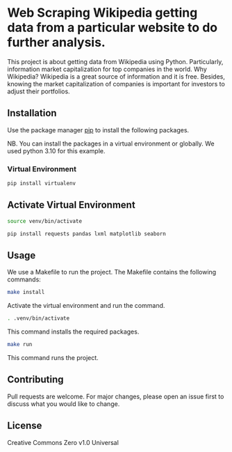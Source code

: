 # Web Scraping Wikipedia getting data from a particular website to do further analysis.   
This project is about getting data from Wikipedia using Python. Particularly, information market capitalization for top companies in the world. Why Wikipedia? Wikipedia is a great source of information and it is free. Besides,
knowing the market capitalization of companies is important for investors to adjust their portfolios.


## Installation
Use the package manager [pip](https://pip.pypa.io/en/stable/) to install the following packages.

NB. You can install the packages in a virtual environment or globally. We used python 3.10 for this example.

### Virtual Environment

```bash
pip install virtualenv
```
## Activate Virtual Environment

```bash
source venv/bin/activate
```

```bash
pip install requests pandas lxml matplotlib seaborn
```

## Usage
We use a Makefile to run the project. The Makefile contains the following commands:

```bash
make install
```
Activate the virtual environment and run the command.

```bash
. .venv/bin/activate
```

This command installs the required packages.

```bash
make run
```
This command runs the project.


## Contributing
Pull requests are welcome. For major changes, please open an issue first to discuss what you would like to change.

## License
Creative Commons Zero v1.0 Universal


